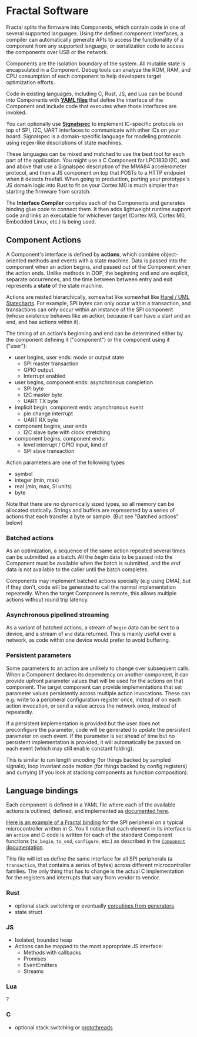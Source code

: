 # Fractal Software

Fractal splits the firmware into Components, which contain code in one of several supported languages. Using the defined component interfaces, a compiler can automatically generate APIs to access the functionality of a component from any supported language, or serialization code to access the components over USB or the network.

Components are the isolation boundary of the system. All mutable state is encapsulated in a Component. Debug tools can analyze the ROM, RAM, and CPU consumption of each component to help developers target optimization efforts.

Code in existing languages, including C, Rust, JS, and Lua can be bound into Components with [**YAML files**](components-yaml.md) that define the interface of the Component and include code that executes when those interfaces are invoked.

You can optionally use [**Signalspec**](http://signalspec.org) to implement IC-specific protocols on top of SPI, I2C, UART interfaces to communicate with other ICs on your board. Signalspec is a domain-specific language for modeling protocols using regex-like descriptions of state machines.

These languages can be mixed and matched to use the best tool for each part of the application. You might use a C Component for LPC1830 I2C, and and above that use a Signalspec description of the MMA84 accelerometer protocol, and then a JS component on top that POSTs to a HTTP endpoint when it detects freefall. When going to production, porting your prototype's JS domain logic into Rust to fit on your Cortex M0 is much simpler than starting the firmware from scratch.

The **Interface Compiler** compiles each of the Components and generates binding glue code to connect them. It then adds lightweight runtime support code and links an executable for whichever target (Cortex M3, Cortex M0, Embedded Linux, etc.) is being used.

## Component Actions

A Component's interface is defined by **actions**, which combine object-oriented methods and events with a state machine. Data is passed into the component when an action begins, and passed out of the Component when the action ends. Unlike methods in OOP, the beginning and end are explicit, separate occurrences, and the time between between entry and exit represents a **state** of the state machine.

Actions are nested hierarchically, somewhat like somewhat like [Harel / UML Statecharts](http://www.wisdom.weizmann.ac.il/~harel/SCANNED.PAPERS/Statecharts.pdf). For example, SPI bytes can only occur within a transaction, and transactions can only occur within an instance of the SPI component (whose existence behaves like an action, because it can have a start and an end, and has actions within it).

The timing of an action's beginning and end can be determined either by the component defining it ("component") or the component using it ("user"):

  - user begins, user ends: mode or output state
    - SPI master transaction
    - GPIO output
    - Interrupt enabled
  - user begins, component ends: asynchronous completion
    - SPI byte
    - I2C master byte
    - UART TX byte
  - implicit begin, component ends: asynchronous event
    - pin change interrupt
    - UART RX byte
  - component begins, user ends
    - I2C slave byte with clock stretching
  - component begins, component ends:
    - level interrupt / GPIO input, kind of
    - SPI slave transaction

Action parameters are one of the following types
 - symbol
 - integer (min, max)
 - real (min, max, SI units)
 - byte

Note that there are no dynamically sized types, so all memory can be allocated statically. Strings and buffers are represented by a series of actions that each transfer a byte or sample. (But see "Batched actions" below)

### Batched actions

As an optimization, a sequence of the same action repeated several times can be submitted as a batch. All the *begin* data to be passed into the Component must be available when the batch is submitted, and the *end* data is not available to the caller until the batch completes.

Components may implement batched actions specially (e.g using DMA), but if they don't, code will be generated to call the normal implementation repeatedly. When the target Component is remote, this allows multiple actions without round trip latency.

### Asynchronous pipelined streaming

As a variant of batched actions, a stream of `begin` data can be sent to a device, and a stream of `end` data returned. This is mainly useful over a network, as code within one device would prefer to avoid buffering.

### Persistent parameters

Some parameters to an action are unlikely to change over subsequent calls. When a Component declares its dependency on another component, it can provide upfront parameter values that will be used for the actions on that component. The target component can provide implementations that set parameter values persistently across multiple action invocations. These can e.g. write to a peripheral configuration register once, instead of on each action invocation, or send a value across the network once, instead of repeatedly.

If a persistent implementation is provided but the user does not preconfigure the parameter, code will be generated to update the persistent parameter on each event. If the parameter is set ahead of time but no persistent implementation is provided, it will automatically be passed on each event (which may still enable constant folding).

This is similar to run length encoding (for things backed by sampled signals), loop invariant code motion (for things backed by config registers) and currying (if you look at stacking components as function composition).

## Language bindings

Each component is defined in a YAML file where each of the available actions is outlined, defined, and implemented as [documented here](components-yaml.md).

[Here is an example of a Fractal binding](examples/spi.yaml) for the SPI peripheral on a typical microcontroller written in C. You'll notice that each element in its interface is an `action` and C code is written for each of the standard Component functions (`to_begin`, `to_end`, `configure`, etc.) as described in the [`Component` documentation](components-yaml.md).

This file will let us define the same interface for all SPI peripherals (a `transaction`, that contains a series of bytes) across different microcontroller families. The only thing that has to change is the actual C implementation for the registers and interrupts that vary from vendor to vendor.

### Rust

  - optional stack switching or eventually [coroutines from generators](https://github.com/rust-lang/rust/issues/7746).
  - state struct

### JS
  - Isolated, bounded heap
  - Actions can be mapped to the most appropriate JS interface:
      - Methods with callbacks
      - Promises
      - EventEmitters
      - Streams

### Lua
?

### C

  - optional stack switching or [protothreads](http://dunkels.com/adam/pt/)
